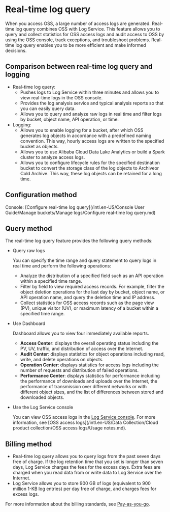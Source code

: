# Real-time log query

When you access OSS, a large number of access logs are generated. Real-time log query combines OSS with Log Service. This feature allows you to query and collect statistics for OSS access logs and audit access to OSS by using the OSS console, track exceptions, and troubleshoot problems. Real-time log query enables you to be more efficient and make informed decisions.

## Comparison between real-time log query and logging

-   Real-time log query:
    -   Pushes logs to Log Service within three minutes and allows you to view real-time logs in the OSS console.
    -   Provides the log analysis service and typical analysis reports so that you can easily query data.
    -   Allows you to query and analyze raw logs in real time and filter logs by bucket, object name, API operation, or time.
-   Logging:
    -   Allows you to enable logging for a bucket, after which OSS generates log objects in accordance with a predefined naming convention. This way, hourly access logs are written to the specified bucket as objects.
    -   Allows you to use Alibaba Cloud Data Lake Analytics or build a Spark cluster to analyze access logs.
    -   Allows you to configure lifecycle rules for the specified destination bucket to convert the storage class of the log objects to Archiveor Cold Archive. This way, these log objects can be retained for a long time.

## Configuration method

Console: [Configure real-time log query](/intl.en-US/Console User Guide/Manage buckets/Manage logs/Configure real-time log query.md)

## Query method

The real-time log query feature provides the following query methods:

-   Query raw logs

    You can specify the time range and query statement to query logs in real time and perform the following operations:

    -   Analyze the distribution of a specified field such as an API operation within a specified time range.
    -   Filter by field to view required access records. For example, filter the object deletion operations for the last day by bucket, object name, or API operation name, and query the deletion time and IP address.
    -   Collect statistics for OSS access records such as the page view \(PV\), unique visitor \(UV\), or maximum latency of a bucket within a specified time range.
-   Use Dashboard

    Dashboard allows you to view four immediately available reports.

    -   **Access Center**: displays the overall operating status including the PV, UV, traffic, and distribution of access over the Internet.
    -   **Audit Center**: displays statistics for object operations including read, write, and delete operations on objects.
    -   **Operation Center**: displays statistics for access logs including the number of requests and distribution of failed operations.
    -   **Performance Center**: displays statistics for performance including the performance of downloads and uploads over the Internet, the performance of transmission over different networks or with different object sizes, and the list of differences between stored and downloaded objects.
-   Use the Log Service console

    You can view OSS access logs in the [Log Service console](https://sls.console.aliyun.com/). For more information, see [OSS access logs](/intl.en-US/Data Collection/Cloud product collection/OSS access logs/Usage notes.md).


## Billing method

-   Real-time log query allows you to query logs from the past seven days free of charge. If the log retention time that you set is longer than seven days, Log Service charges the fees for the excess days. Extra fees are charged when you read data from or write data to Log Service over the Internet.
-   Log Service allows you to store 900 GB of logs \(equivalent to 900 million 1-KB log entries\) per day free of charge, and charges fees for excess logs.

For more information about the billing standards, see [Pay-as-you-go](/intl.en-US/Pricing/Pay-as-you-go.md).

